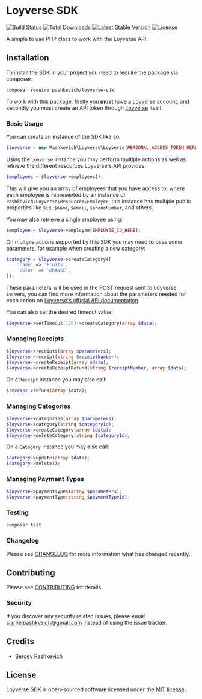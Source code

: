 # Loyverse SDK

<a href="https://github.com/siarheipashkevich/loyverse-sdk/actions"><img src="https://github.com/siarheipashkevich/loyverse-sdk/workflows/tests/badge.svg" alt="Build Status"></a>
<a href="https://packagist.org/packages/pashkevich/loyverse-sdk"><img src="https://img.shields.io/packagist/dt/pashkevich/loyverse-sdk" alt="Total Downloads"></a>
<a href="https://packagist.org/packages/pashkevich/loyverse-sdk"><img src="https://img.shields.io/packagist/v/pashkevich/loyverse-sdk" alt="Latest Stable Version"></a>
<a href="https://packagist.org/packages/pashkevich/loyverse-sdk"><img src="https://img.shields.io/packagist/l/pashkevich/loyverse-sdk" alt="License"></a>

A simple to use PHP class to work with the Loyverse API.

## Installation

To install the SDK in your project you need to require the package via composer:

```bash
composer require pashkevich/loyverse-sdk
```
To work with this package, firstly you **must** have a [Loyverse](https://loyverse.com/) account, and secondly you must create an API token through [Loyverse](https://loyverse.com/) itself.

### Basic Usage
You can create an instance of the SDK like so:
``` php
$loyverse = new Pashkevich\Loyverse\Loyverse(PERSONAL_ACCESS_TOKEN_HERE);
```

Using the `Loyverse` instance you may perform multiple actions as well as retrieve the different resources Loyverse's API provides:
``` php
$employees = $loyverse->employees();
```

This will give you an array of employees that you have access to, where each employee is represented by an instance of `Pashkevich\Loyverse\Resources\Employee`, this instance has multiple public properties like `$id`, `$name`, `$email`, `$phoneNumber`, and others.

You may also retrieve a single employee using:
``` php
$employee = $loyverse->employee(EMPLOYEE_ID_HERE);
```

On multiple actions supported by this SDK you may need to pass some parameters, for example when creating a new category:
``` php
$category = $loyverse->createCategory([
    'name' => 'Fruits',
    'color' => 'ORANGE',
]);
```

These parameters will be used in the POST request sent to Loyverse servers, you can find more information about the parameters needed for each action on
[Loyverse's official API documentation](https://developer.loyverse.com/docs).

You can also set the desired timeout value:

``` php
$loyverse->setTimeout(120)->createCategory(array $data);
```

### Managing Receipts

``` php
$loyverse->receipts(array $parameters);
$loyverse->receipt(string $receiptNumber);
$loyverse->createReceipt(array $data);
$loyverse->createReceiptRefund(string $receiptNumber, array $data);
```

On a `Receipt` instance you may also call:

``` php
$receipt->refund(array $data);
```

### Managing Categories

``` php
$loyverse->categories(array $parameters);
$loyverse->category(string $categoryId);
$loyverse->createCategory(array $data);
$loyverse->deleteCategory(string $categoryId);
```

On a `Category` instance you may also call:

``` php
$category->update(array $data);
$category->delete();
```

### Managing Payment Types

``` php
$loyverse->paymentTypes(array $parameters);
$loyverse->paymentType(string $paymentTypeId);
```

### Testing

``` bash
composer test
```

### Changelog

Please see [CHANGELOG](CHANGELOG.md) for more information what has changed recently.

## Contributing

Please see [CONTRIBUTING](CONTRIBUTING.md) for details.

### Security

If you discover any security related issues, please email siarheipashkveich@gmail.com instead of using the issue tracker.

## Credits

- [Sergey Pashkevich](https://github.com/siarheipashkevich)

## License

Loyverse SDK is open-sourced software licensed under the [MIT license](LICENSE.md).
